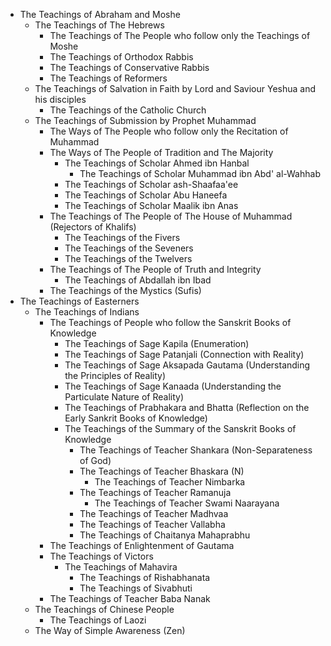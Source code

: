 - The Teachings of Abraham and Moshe
	- The Teachings of The Hebrews
		- The Teachings of The People who follow only the Teachings of Moshe
		- The Teachings of Orthodox Rabbis
		- The Teachings of Conservative Rabbis
		- The Teachings of Reformers
	- The Teachings of Salvation in Faith by Lord and Saviour Yeshua and his disciples
		- The Teachings of the Catholic Church
	- The Teachings of Submission by Prophet Muhammad
		- The Ways of The People who follow only the Recitation of Muhammad
		- The Ways of The People of Tradition and The Majority
			- The Teachings of Scholar Ahmed ibn Hanbal
				- The Teachings of Scholar Muhammad ibn Abd' al-Wahhab
			- The Teachings of Scholar ash-Shaafaa'ee
			- The Teachings of Scholar Abu Haneefa
			- The Teachings of Scholar Maalik ibn Anas
		- The Teachings of The People of The House of Muhammad (Rejectors of Khalifs)
			- The Teachings of the Fivers
			- The Teachings of the Seveners
			- The Teachings of the Twelvers
		- The Teachings of The People of Truth and Integrity
			- The Teachings of Abdallah ibn Ibad
		- The Teachings of the Mystics (Sufis)
- The Teachings of Easterners
	- The Teachings of Indians
		- The Teachings of People who follow the Sanskrit Books of Knowledge
			- The Teachings of Sage Kapila (Enumeration)
			- The Teachings of Sage Patanjali (Connection with Reality)
			- The Teachings of Sage Aksapada Gautama (Understanding the Principles of Reality)
			- The Teachings of Sage Kanaada (Understanding the Particulate Nature of Reality)
			- The Teachings of Prabhakara and Bhatta (Reflection on the Early Sankrit Books of Knowledge)
			- The Teachings of the Summary of the Sanskrit Books of Knowledge
				- The Teachings of Teacher Shankara (Non-Separateness of God)
				- The Teachings of Teacher Bhaskara (N)
					- The Teachings of Teacher Nimbarka
				- The Teachings of Teacher Ramanuja
					- The Teachings of Teacher Swami Naarayana
				- The Teachings of Teacher Madhvaa
				- The Teachings of Teacher Vallabha
				- The Teachings of Chaitanya Mahaprabhu
		- The Teachings of Enlightenment of Gautama
		- The Teachings of Victors
			- The Teachings of Mahavira
				- The Teachings of Rishabhanata
				- The Teachings of Sivabhuti
		- The Teachings of Teacher Baba Nanak
	- The Teachings of Chinese People
		- The Teachings of Laozi
	- The Way of Simple Awareness (Zen)